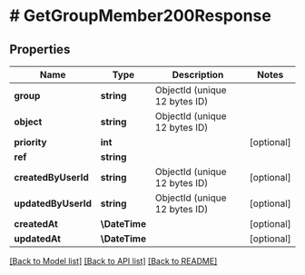 # # GetGroupMember200Response

## Properties

Name | Type | Description | Notes
------------ | ------------- | ------------- | -------------
**group** | **string** | ObjectId (unique 12 bytes ID) |
**object** | **string** | ObjectId (unique 12 bytes ID) |
**priority** | **int** |  | [optional]
**ref** | **string** |  |
**createdByUserId** | **string** | ObjectId (unique 12 bytes ID) | [optional]
**updatedByUserId** | **string** | ObjectId (unique 12 bytes ID) | [optional]
**createdAt** | **\DateTime** |  | [optional]
**updatedAt** | **\DateTime** |  | [optional]

[[Back to Model list]](../../README.md#models) [[Back to API list]](../../README.md#endpoints) [[Back to README]](../../README.md)
